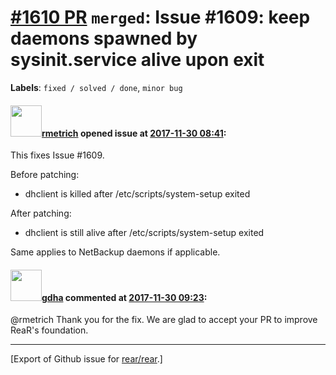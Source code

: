 [\#1610 PR](https://github.com/rear/rear/pull/1610) `merged`: Issue \#1609: keep daemons spawned by sysinit.service alive upon exit
===================================================================================================================================

**Labels**: `fixed / solved / done`, `minor bug`

#### <img src="https://avatars.githubusercontent.com/u/1163635?u=36b5e32e1dd55f1ce77cad431a5683fce40a7934&v=4" width="50">[rmetrich](https://github.com/rmetrich) opened issue at [2017-11-30 08:41](https://github.com/rear/rear/pull/1610):

This fixes Issue \#1609.

Before patching:

-   dhclient is killed after /etc/scripts/system-setup exited

After patching:

-   dhclient is still alive after /etc/scripts/system-setup exited

Same applies to NetBackup daemons if applicable.

#### <img src="https://avatars.githubusercontent.com/u/888633?u=cdaeb31efcc0048d3619651aa18dd4b76e636b21&v=4" width="50">[gdha](https://github.com/gdha) commented at [2017-11-30 09:23](https://github.com/rear/rear/pull/1610#issuecomment-348129868):

@rmetrich Thank you for the fix. We are glad to accept your PR to
improve ReaR's foundation.

------------------------------------------------------------------------

\[Export of Github issue for
[rear/rear](https://github.com/rear/rear).\]
